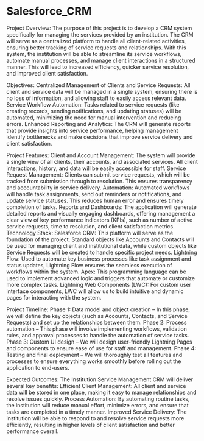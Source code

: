 # Salesforce_CRM


Project Overview: 
The purpose of this project is to develop a CRM system specifically for managing the services provided by an institution. The CRM will serve as a centralized platform to handle all client-related activities, ensuring better tracking of service requests and relationships. With this system, the institution will be able to streamline its service workflows, automate manual processes, and manage client interactions in a structured manner. This will lead to increased efficiency, quicker service resolution, and improved client satisfaction.

Objectives:
Centralized Management of Clients and Service Requests: All client and service data will be managed in a single system, ensuring there is no loss of information, and allowing staff to easily access relevant data.
Service Workflow Automation: Tasks related to service requests (like creating records, sending notifications, and updating statuses) will be automated, minimizing the need for manual intervention and reducing errors.
Enhanced Reporting and Analytics: The CRM will generate reports that provide insights into service performance, helping management identify bottlenecks and make decisions that improve service delivery and client satisfaction.

Project Features:
			Client and Account Management: The system will provide a single view of all clients, their accounts, and associated services. All client interactions, history, and data will be easily accessible for staff.
Service Request Management: Clients can submit service requests, which will be tracked from submission through to resolution. This ensures transparency and accountability in service delivery.
Automation: Automated workflows will handle task assignments, send out reminders or notifications, and update service statuses. This reduces human error and ensures timely completion of tasks.
Reports and Dashboards: The application will generate detailed reports and visually engaging dashboards, offering management a clear view of key performance indicators (KPIs), such as number of active service requests, time to resolution, and client satisfaction metrics.
Technology Stack:
Salesforce CRM: This platform will serve as the foundation of the project. Standard objects like Accounts and Contacts will be used for managing client and institutional data, while custom objects like Service Requests will be created to handle specific project needs.
Lightning Flow: Used to automate key business processes like task assignment and status updates, Lightning Flow ensures the seamless execution of workflows within the system.
Apex: This programming language can be used to implement advanced logic and triggers that automate or customize more complex tasks.
Lightning Web Components (LWC): For custom user interface components, LWC will allow us to build intuitive and dynamic pages for interacting with the system.

Project Timeline:
Phase 1: Data model and object creation – In this phase, we will define the key objects (such as Accounts, Contacts, and Service Requests) and set up the relationships between them.
Phase 2: Process automation – This phase will involve implementing workflows, validation rules, and approval processes to handle the automation of service tasks.
Phase 3: Custom UI design – We will design user-friendly Lightning Pages and components to ensure ease of use for staff and management.
Phase 4: Testing and final deployment – We will thoroughly test all features and processes to ensure everything works smoothly before rolling out the application to end-users.

Expected Outcomes:
The Institution Service Management CRM will deliver several key benefits:
Efficient Client Management: All client and service data will be stored in one place, making it easy to manage relationships and resolve issues quickly.
Process Automation: By automating routine tasks, the institution will reduce manual effort, minimize errors, and ensure that tasks are completed in a timely manner.
Improved Service Delivery: The institution will be able to respond to and resolve service requests more efficiently, resulting in higher levels of client satisfaction and better performance overall.
